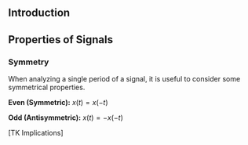 ## Introduction




## Properties of Signals

### Symmetry

When analyzing a single period of a signal, it is useful to consider some symmetrical properties.

**Even (Symmetric):** $x(t)=x(-t)$

**Odd (Antisymmetric):** $x(t)=-x(-t)$

[TK Implications]